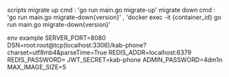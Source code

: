 scripts
migrate up cmd : 'go run main.go migrate-up'
migrate down cmd : 'go run main.go migrate-down{version}' , 'docker exec -it {container_id} go run main.go migrate-down{version}'


env example
SERVER_PORT=8080
DSN=root:root@tcp(localhost:3306)/kab-phone?charset=utf8mb4&parseTime=True
REDIS_ADDR=localhost:6379
REDIS_PASSWORD=
JWT_SECRET=kab-phone
ADMIN_PASSWORD=4dm1n
MAX_IMAGE_SIZE=5